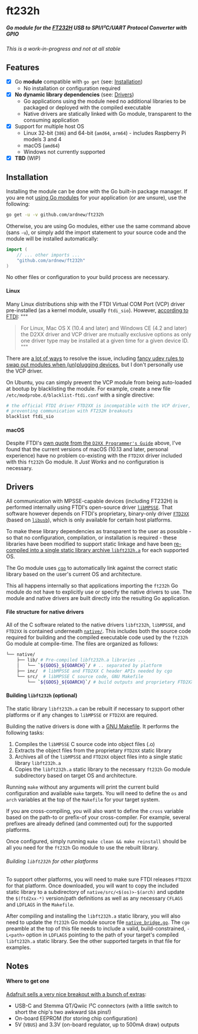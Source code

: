 # ft232h
##### Go module for the [FT232H](https://www.ftdichip.com/Products/ICs/FT232H.htm) USB to SPI/I²C/UART Protocol Converter with GPIO

_This is a work-in-progress and not at all stable_

## Features
- [x] Go **module** compatible with `go get` (see: [Installation](#installation))
  - No installation or configuration required
- [x] **No dynamic library dependencies** (see: [Drivers](#drivers))
  - Go applications using the module need no additional libraries to be packaged or deployed with the compiled executable
  - Native drivers are statically linked with Go module, transparent to the consuming application
- [x] Support for multiple host OS
  - Linux 32-bit (`386`) and 64-bit (`amd64`, `arm64`) - includes Raspberry Pi models 3 and 4
  - macOS (`amd64`)
  - Windows not currently supported
- [x] **TBD** (WIP)

## Installation
Installing the module can be done with the Go built-in package manager. If you are not [using Go modules](https://blog.golang.org/using-go-modules) for your application (or are unsure), use the following:
```sh
go get -u -v github.com/ardnew/ft232h
```
Otherwise, you are using Go modules, either use the same command above (sans `-u`), or simply add the import statement to your source code and the module will be installed automatically:
```go
import (
    // ... other imports ...
    "github.com/ardnew/ft232h"
)
```
No other files or configuration to your build process are necessary.

#### Linux
Many Linux distributions ship with the FTDI Virtual COM Port (VCP) driver pre-installed (as a kernel module, usually `ftdi_sio`). However, [according to FTDI](http://www.ftdichip.com/Support/Documents/ProgramGuides/D2XX_Programmer's_Guide(FT_000071).pdf):
"""
> For Linux, Mac OS X (10.4 and later) and Windows CE (4.2 
> and later) the D2XX driver and VCP driver are mutually 
> exclusive options as only one driver type may be installed 
> at a given time for a given device ID.
"""

There are [a lot of ways](https://www.google.com/search?q=d2xx+ftdi_sio) to resolve the issue, including [fancy udev rules to swap out modules when (un)plugging devices](https://stackoverflow.com/a/43514662/1054397), but I don't personally use the VCP driver. 

On Ubuntu, you can simply prevent the VCP module from being auto-loaded at bootup by blacklisting the module. For example, create a new file `/etc/modprobe.d/blacklist-ftdi.conf` with a single directive:
```sh
# the official FTDI driver FTD2XX is incompatible with the VCP driver,
# preventing communication with FT232H breakouts
blacklist ftdi_sio
```

#### macOS
Despite FTDI's [own quote from the `D2XX Programmer's Guide`]((http://www.ftdichip.com/Support/Documents/ProgramGuides/D2XX_Programmer's_Guide(FT_000071).pdf)) above, I've found that the current versions of macOS (10.13 and later, personal experience) have no problem co-existing with the `FTD2XX` driver included with this `ft232h` Go module. It _Just Works_ and no configuration is necessary.

## Drivers
All communication with MPSSE-capable devices (including FT232H) is performed internally using FTDI's open-source driver [`libMPSSE`](https://www.ftdichip.com/Support/SoftwareExamples/MPSSE.htm). That software however depends on FTDI's proprietary, binary-only driver [`FTD2XX`](https://www.ftdichip.com/Drivers/D2XX.htm) (based on [`libusb`](https://github.com/libusb/libusb)), which is only available for certain host platforms.

To make these library dependencies as transparent to the user as possible - so that no configuration, compilation, or installation is required - these libraries have been modified to support static linkage and have been [re-compiled into a single static library archive `libft232h.a`](#building-libft232h-optional) for each supported OS. 

The Go module uses [`cgo`](https://golang.org/cmd/cgo/) to automatically link against the correct static library based on the user's current OS and architecture. 

This all happens internally so that applications importing the `ft232h` Go module do not have to explicitly use or specify the native drivers to use. The module and native drivers are built directly into the resulting Go application.

#### File structure for native drivers
All of the C software related to the native drivers `libft232h`, `libMPSSE`, and `FTD2XX` is contained underneath [`native/`](native). This includes both the source code required for building and the compiled executable code used by the `ft232h` Go module at compile-time. The files are organized as follows:
```sh
└── native/
    ├── lib/ # Pre-compiled libft232h.a libraries ...
    │   └── `${GOOS}_${GOARCH}`/ # .. separated by platform
    ├── inc/  # libMPSSE and FTD2XX C header APIs needed by cgo
    └── src/  # libMPSSE C source code, GNU Makefile
        └── `${GOOS}_${GOARCH}`/ # build outputs and proprietary FTD2XX library
```

#### Building `libft232h` (optional)
The static library `libft232h.a` can be rebuilt if necessary to support other platforms or if any changes to `libMPSSE` or `FTD2XX` are required.

Building the native drivers is done with a [GNU Makefile](native/src/Makefile). It performs the following tasks:
1. Compiles the `libMPSSE` C source code into object files (.o)
2. Extracts the object files from the proprietary `FTD2XX` static library
3. Archives all of the `libMPSSE` and `FTD2XX` object files into a single static library `libft232h.a`
4. Copies the `libft232h.a` static library to the necessary `ft232h` Go module subdirectory based on target OS and architecture.

Running `make` without any arguments will print the current build configuration and available `make` targets. You will need to define the `os` and `arch` variables at the top of the `Makefile` for your target system. 

If you are cross-compiling, you will also want to define the `cross` variable based on the path-to or prefix-of your cross-compiler. For example, several prefixes are already defined (and commented out) for the supported platforms. 

Once configured, simply running `make clean && make reinstall` should be all you need for the `ft232h` Go module to use the rebuilt library.

###### Building `libft232h` for other platforms
To support other platforms, you will need to make sure FTDI releases `FTD2XX` for that platform. Once downloaded, you will want to copy the included static library to a subdirectory of `native/src/<$(os)>-$(arch)` and update the `$(ftd2xx-*)` version/path definitions as well as any necessary `CFLAGS` and `LDFLAGS` in the `Makefile`.

After compiling and installing the `libft232h.a` static library, you will also need to update the `ft232h` Go module source file [`native_bridge.go`](native_bridge.go). The `cgo` preamble at the top of this file needs to include a valid, build-constrained, `-L<path>` option in `LDFLAGS` pointing to the path of your target's compiled `libft232h.a` static library. See the other supported targets in that file for examples.

## Notes

#### Where to get one
[Adafruit sells a very nice breakout with a bunch of extras](https://www.adafruit.com/product/2264):
- USB-C and Stemma QT/Qwiic I²C connectors (with a little switch to short the chip's two awkward `SDA` pins!)
- On-board EEPROM (for storing chip configuration)
- 5V (`VBUS`) and 3.3V (on-board regulator, up to 500mA draw) outputs
